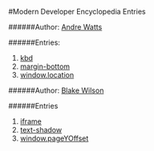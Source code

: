 #Modern Developer Encyclopedia Entries

######Author: [Andre Watts](https://github.com/andrewatts85)

######Entries:

1. [kbd](Watts-Wilson/entries/entry-1.md)
2. [margin-bottom](Watts-Wilson/entries/entry-3.md)
3. [window.location](Watts-Wilson/entries/entry-5.md)

######Author: [Blake Wilson](https://github.com/BlakeSandes)

######Entries

1. [iframe](Watts-Wilson/entries/entry-2.md)
2. [text-shadow](Watts-Wilson/entries/entry-4.md)
3. [window.pageYOffset](Watts-Wilson/entries/entry-6.md)
